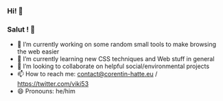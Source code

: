 ### Hi! 👋
### Salut ! 👋

- 🔭 I’m currently working on some random small tools to make browsing the web easier
- 🌱 I’m currently learning new CSS techniques and Web stuff in general
- 👯 I’m looking to collaborate on helpful social/environmental projects
- 📫 How to reach me: contact@corentin-hatte.eu / https://twitter.com/viki53
- 😄 Pronouns: he/him
